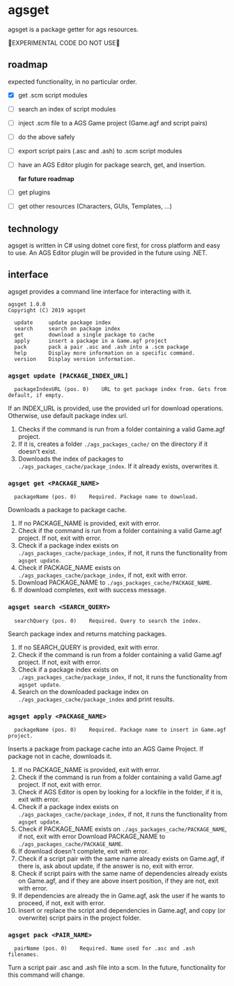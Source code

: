 # agsget

agsget is a package getter for ags resources.

🚨EXPERIMENTAL CODE DO NOT USE🚨

## roadmap

expected functionality, in no particular order.

- [x] get .scm script modules
- [ ] search an index of script modules
- [ ] inject .scm file to a AGS Game project (Game.agf and script pairs)
- [ ] do the above safely
- [ ] export script pairs (.asc and .ash) to .scm script modules
- [ ] have an AGS Editor plugin for package search, get, and insertion.
  
  **far future roadmap**
  
- [ ] get plugins
- [ ] get other resources (Characters, GUIs, Templates, ...)
  
## technology

agsget is written in C# using dotnet core first, for cross platform and easy to use. An AGS Editor plugin will be provided in the future using .NET.
  
## interface

agsget provides a command line interface for interacting with it.

```$ agsget 
agsget 1.0.0
Copyright (C) 2019 agsget

  update     update package index
  search     search on package index
  get        download a single package to cache
  apply      insert a package in a Game.agf project
  pack       pack a pair .asc and .ash into a .scm package
  help       Display more information on a specific command.
  version    Display version information.
```


### `agsget update [PACKAGE_INDEX_URL]`

```
  packageIndexURL (pos. 0)    URL to get package index from. Gets from default, if empty.
```

If an INDEX_URL is provided, use the provided url for download operations. Otherwise, use default package index url.

1. Checks if the command is run from a folder containing a valid Game.agf project. 
2. If it is, creates a folder `./ags_packages_cache/` on the directory if it doesn't exist.
3. Downloads the index of packages to `./ags_packages_cache/package_index`. If it already exists, overwrites it.


### `agsget get <PACKAGE_NAME>`

```
  packageName (pos. 0)    Required. Package name to download.
```

Downloads a package to package cache.

1. If no PACKAGE_NAME is provided, exit with error.
2. Check if the command is run from a folder containing a valid Game.agf project.  If not, exit with error.
3. Check if a package index exists on `./ags_packages_cache/package_index`, if not, it runs the functionality from `agsget update`.
4. Check if PACKAGE_NAME exists on `./ags_packages_cache/package_index`, if not, exit with error.
5. Download PACKAGE_NAME to `./ags_packages_cache/PACKAGE_NAME`.
6. If download completes, exit with success message.


### `agsget search <SEARCH_QUERY>`

```
  searchQuery (pos. 0)    Required. Query to search the index.
```

Search package index and returns matching packages.

1. If no SEARCH_QUERY is provided, exit with error.
2. Check if the command is run from a folder containing a valid Game.agf project.  If not, exit with error.
3. Check if a package index exists on `./ags_packages_cache/package_index`, if not, it runs the functionality from `agsget update`.
4. Search on the downloaded package index on `./ags_packages_cache/package_index` and print results.


### `agsget apply <PACKAGE_NAME>`

```
  packageName (pos. 0)    Required. Package name to insert in Game.agf project.
```

Inserts a package from package cache into an AGS Game Project. If package not in cache, downloads it.

1. If no PACKAGE_NAME is provided, exit with error.
2. Check if the command is run from a folder containing a valid Game.agf project.  If not, exit with error.
3. Check if AGS Editor is open by looking for a lockfile in the folder, if it is, exit with error.
4. Check if a package index exists on `./ags_packages_cache/package_index`, if not, it runs the functionality from `agsget update`.
5. Check if PACKAGE_NAME exists on `./ags_packages_cache/PACKAGE_NAME`, if not, exit with error Download PACKAGE_NAME to `./ags_packages_cache/PACKAGE_NAME`.
6. If download doesn't complete, exit with error.
7. Check if a script pair with the same name already exists on Game.agf, if there is, ask about update, if the answer is no, exit with error.
8. Check if script pairs with the same name of dependencies already exists on Game.agf, and if they are above insert position, if they are not, exit with error.
9. If dependencies are already the in Game.agf, ask the user if he wants to proceed, if not, exit with error.
10. Insert or replace the script and dependencies in Game.agf, and copy (or overwrite) script pairs in the project folder.


### `agsget pack <PAIR_NAME>`

```
  pairName (pos. 0)    Required. Name used for .asc and .ash filenames.
```

Turn a script pair .asc and .ash file into a scm. In the future, functionality for this command will change.

